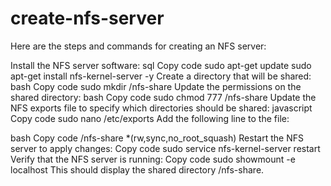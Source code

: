 # create-nfs-server
Here are the steps and commands for creating an NFS server:

Install the NFS server software:
sql
Copy code
sudo apt-get update
sudo apt-get install nfs-kernel-server -y
Create a directory that will be shared:
bash
Copy code
sudo mkdir /nfs-share
Update the permissions on the shared directory:
bash
Copy code
sudo chmod 777 /nfs-share
Update the NFS exports file to specify which directories should be shared:
javascript
Copy code
sudo nano /etc/exports
Add the following line to the file:

bash
Copy code
/nfs-share  *(rw,sync,no_root_squash)
Restart the NFS server to apply changes:
Copy code
sudo service nfs-kernel-server restart
Verify that the NFS server is running:
Copy code
sudo showmount -e localhost
This should display the shared directory /nfs-share.


